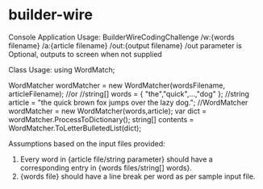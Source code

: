 # builder-wire

Console Application Usage:
BuilderWireCodingChallenge /w:{words filename} /a:{article filename} /out:{output filename}
/out parameter is Optional, outputs to screen when not supplied

Class Usage:
using WordMatch;


WordMatcher wordMatcher = new WordMatcher(wordsFilename, articleFilename);
//or
//string[] words = { "the","quick",...,"dog" };
//string article = "the quick brown fox jumps over the lazy dog.";
//WordMatcher wordMatcher = new WordMatcher(words,article);
var dict = wordMatcher.ProcessToDictionary();
string[] contents = WordMatcher.ToLetterBulletedList(dict);

Assumptions based on the input files provided:
1. Every word in {article file/string parameter} should have a corresponding entry in {words files/string[] words}.
2. {words file} should have a line break per word as per sample input file.
